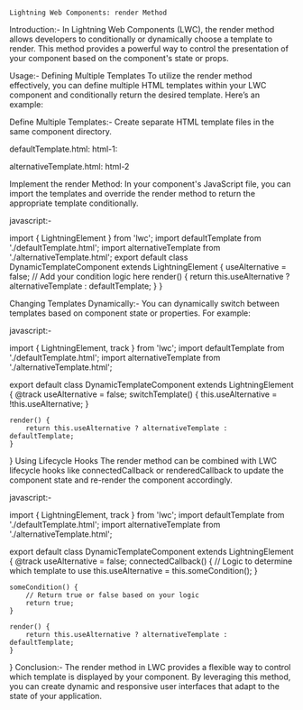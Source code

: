                                                                         Lightning Web Components: render Method

Introduction:-
In Lightning Web Components (LWC), the render method allows developers to conditionally or dynamically choose a template to render. This method provides a powerful way to control the presentation of your component based on the component's state or props.

Usage:-
Defining Multiple Templates
To utilize the render method effectively, you can define multiple HTML templates within your LWC component and conditionally return the desired template. Here’s an example:

Define Multiple Templates:-
Create separate HTML template files in the same component directory.

defaultTemplate.html:
html-1:
<template>
    <h1>Default Template</h1>
</template>

alternativeTemplate.html:
html-2
<template>
    <h1>Alternative Template</h1>
</template>

Implement the render Method:
In your component's JavaScript file, you can import the templates and override the render method to return the appropriate template conditionally.

javascript:-

import { LightningElement } from 'lwc';
import defaultTemplate from './defaultTemplate.html';
import alternativeTemplate from './alternativeTemplate.html';
export default class DynamicTemplateComponent extends LightningElement {
    useAlternative = false; // Add your condition logic here
    render() {
        return this.useAlternative ? alternativeTemplate : defaultTemplate;
    }
}


Changing Templates Dynamically:-
You can dynamically switch between templates based on component state or properties. For example:

javascript:-

import { LightningElement, track } from 'lwc';
import defaultTemplate from './defaultTemplate.html';
import alternativeTemplate from './alternativeTemplate.html';

export default class DynamicTemplateComponent extends LightningElement {
    @track useAlternative = false;
    switchTemplate() {
        this.useAlternative = !this.useAlternative;
    }

    render() {
        return this.useAlternative ? alternativeTemplate : defaultTemplate;
    }
}
Using Lifecycle Hooks
The render method can be combined with LWC lifecycle hooks like connectedCallback or renderedCallback to update the component state and re-render the component accordingly.

javascript:- 

import { LightningElement, track } from 'lwc';
import defaultTemplate from './defaultTemplate.html';
import alternativeTemplate from './alternativeTemplate.html';

export default class DynamicTemplateComponent extends LightningElement {
    @track useAlternative = false;
    connectedCallback() {
        // Logic to determine which template to use
        this.useAlternative = this.someCondition();
    }
    
    someCondition() {
        // Return true or false based on your logic
        return true;
    }

    render() {
        return this.useAlternative ? alternativeTemplate : defaultTemplate;
    }
}
Conclusion:-
The render method in LWC provides a flexible way to control which template is displayed by your component. By leveraging this method, you can create dynamic and responsive user interfaces that adapt to the state of your application.
